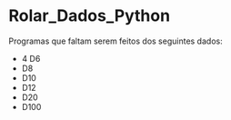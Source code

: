 # Rolar_Dados_Python

Programas que faltam serem feitos dos seguintes dados:

* 4 D6
* D8
* D10
* D12
* D20
* D100